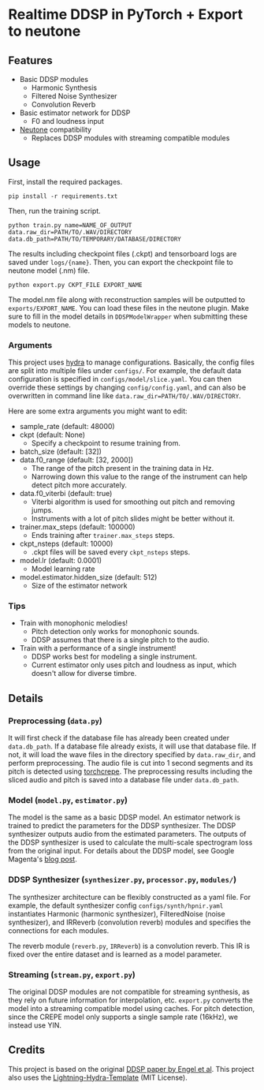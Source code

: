 # Realtime DDSP in PyTorch + Export to neutone

## Features

- Basic DDSP modules
    - Harmonic Synthesis
    - Filtered Noise Synthesizer
    - Convolution Reverb
- Basic estimator network for DDSP
    - F0 and loudness input
- [Neutone](https://github.com/QosmoInc/neutone_sdk) compatibility
    - Replaces DDSP modules with streaming compatible modules

## Usage

First, install the required packages.
```
pip install -r requirements.txt
```

Then, run the training script.
```
python train.py name=NAME_OF_OUTPUT data.raw_dir=PATH/TO/.WAV/DIRECTORY data.db_path=PATH/TO/TEMPORARY/DATABASE/DIRECTORY
```

The results including checkpoint files (.ckpt) and tensorboard logs are saved under `logs/{name}`.
Then, you can export the checkpoint file to neutone model (.nm) file.

```
python export.py CKPT_FILE EXPORT_NAME
```
The model.nm file along with reconstruction samples will be outputted to `exports/EXPORT_NAME`. You can load these files in the neutone plugin. Make sure to fill in the model details in `DDSPModelWrapper` when submitting these models to neutone.

### Arguments

This project uses [hydra](https://hydra.cc/) to manage configurations. Basically, the config files are split into multiple files under `configs/`. For example, the default data configuration is specified in `configs/model/slice.yaml`. You can then override these settings by changing `config/config.yaml`, and can also be overwritten in command line like `data.raw_dir=PATH/TO/.WAV/DIRECTORY`.

Here are some extra arguments you might want to edit:
- sample_rate (default: 48000)
- ckpt (default: None)
    - Specify a checkpoint to resume training from.
- batch_size (default: [32])
- data.f0_range (default: [32, 2000])
    - The range of the pitch present in the training data in Hz.
    - Narrowing down this value to the range of the instrument can help detect pitch more accurately.
- data.f0_viterbi (default: true)
    - Viterbi algorithm is used for smoothing out pitch and removing jumps.
    - Instruments with a lot of pitch slides might be better without it.
- trainer.max_steps (default: 100000)
    - Ends training after `trainer.max_steps` steps.
- ckpt_nsteps (default: 10000)
    - .ckpt files will be saved every `ckpt_nsteps` steps.
- model.lr (default: 0.0001)
    - Model learning rate
- model.estimator.hidden_size (default: 512)
    - Size of the estimator network

### Tips

- Train with monophonic melodies!
    - Pitch detection only works for monophonic sounds.
    - DDSP assumes that there is a single pitch to the audio.
- Train with a performance of a single instrument!
    - DDSP works best for modeling a single instrument.
    - Current estimator only uses pitch and loudness as input, which doesn't allow for diverse timbre.

## Details

### Preprocessing (`data.py`)

It will first check if the database file has already been created under `data.db_path`. If a database file already exists, it will use that database file. If not, it will load the wave files in the directory specified by `data.raw_dir`, and perform preprocessing. The audio file is cut into 1 second segments and its pitch is detected using [torchcrepe](https://github.com/maxrmorrison/torchcrepe). The preprocessing results including the sliced audio and pitch is saved into a database file under `data.db_path`.

### Model (`model.py`, `estimator.py`)

The model is the same as a basic DDSP model. An estimator network is trained to predict the parameters for the DDSP synthesizer. The DDSP synthesizer outputs audio from the estimated parameters. The outputs of the DDSP synthesizer is used to calculate the multi-scale spectrogram loss from the original input. For details about the DDSP model, see Google Magenta's [blog post](https://magenta.tensorflow.org/ddsp).

### DDSP Synthesizer (`synthesizer.py`, `processor.py`, `modules/`)

The synthesizer architecture can be flexibly constructed as a yaml file. For example, the default synthesizer config `configs/synth/hpnir.yaml` instantiates Harmonic (harmonic synthesizer), FilteredNoise (noise synthesizer), and IRReverb (convolution reverb) modules and specifies the connections for each modules.

The reverb module (`reverb.py`, `IRReverb`) is a convolution reverb. This IR is fixed over the entire dataset and is learned as a model parameter. 

### Streaming (`stream.py`, `export.py`)

The original DDSP modules are not compatible for streaming synthesis, as they rely on future information for interpolation, etc. `export.py` converts the model into a streaming compatible model using caches. For pitch detection, since the CREPE model only supports a single sample rate (16kHz), we instead use YIN.

## Credits

This project is based on the original [DDSP paper by Engel et al](https://magenta.tensorflow.org/ddsp).
This project also uses the [Lightning-Hydra-Template](https://github.com/ashleve/lightning-hydra-template) (MIT License).